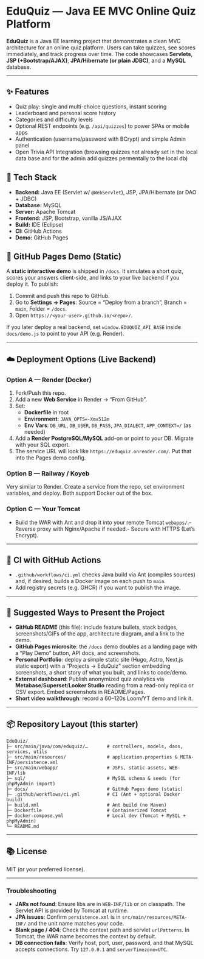 # EduQuiz — Java EE MVC Online Quiz Platform

**EduQuiz** is a Java EE learning project that demonstrates a clean MVC architecture for an online quiz platform. Users can take quizzes, see scores immediately, and track progress over time. The code showcases **Servlets**, **JSP (+Bootstrap/AJAX)**, **JPA/Hibernate (or plain JDBC)**, and a **MySQL** database.

---

## ✨ Features

- Quiz play: single and multi-choice questions, instant scoring
- Leaderboard and personal score history
- Categories and difficulty levels
- Optional REST endpoints (e.g. `/api/quizzes`) to power SPAs or mobile apps
- Authentication (username/password with BCrypt) and simple Admin panel
- Open Trivia API Integration (browsing quizzes not already set in the local data base and for the admin add quizzes permentally to the local db)
## 🧱 Tech Stack

- **Backend:** Java EE (Servlet w/ `@WebServlet`), JSP, JPA/Hibernate (or DAO + JDBC)
- **Database:** MySQL
- **Server:** Apache Tomcat
- **Frontend:** JSP, Bootstrap, vanilla JS/AJAX
- **Build:** IDE (Eclipse)
- **CI:** GitHub Actions
- **Demo:** GitHub Pages

## 🧪 GitHub Pages Demo (Static)

A **static interactive demo** is shipped in `/docs`. It simulates a short quiz, scores your answers client-side, and links to your live backend if you deploy it. To publish:
1. Commit and push this repo to GitHub.
2. Go to **Settings → Pages**: Source = “Deploy from a branch”, Branch = `main`, Folder = `/docs`.
3. Open `https://<your-user>.github.io/<repo>/`.

If you later deploy a real backend, set `window.EDUQUIZ_API_BASE` inside `docs/demo.js` to point to your API (e.g. Render).

---

## ☁️ Deployment Options (Live Backend)

### Option A — **Render** (Docker)
1. Fork/Push this repo.
2. Add a new **Web Service** in Render → “From GitHub”.
3. Set:
   - **Dockerfile** in root
   - **Environment**: `JAVA_OPTS=-Xmx512m`
   - **Env Vars**: `DB_URL`, `DB_USER`, `DB_PASS`, `JPA_DIALECT`, `APP_CONTEXT=/` (as needed)
4. Add a **Render PostgreSQL/MySQL** add-on or point to your DB. Migrate with your SQL export.
5. The service URL will look like `https://eduquiz.onrender.com/`. Put that into the Pages demo config.

### Option B — **Railway / Koyeb**
Very similar to Render. Create a service from the repo, set environment variables, and deploy. Both support Docker out of the box.

### Option C — **Your Tomcat**
- Build the WAR with Ant and drop it into your remote Tomcat `webapps/`.- Reverse proxy with Nginx/Apache if needed.- Secure with HTTPS (Let’s Encrypt).

---

## 🔁 CI with GitHub Actions
- `.github/workflows/ci.yml` checks Java build via Ant (compiles sources) and, if desired, builds a Docker image on each push to `main`.
- Add registry secrets (e.g. GHCR) if you want to publish the image.

---

## 🧩 Suggested Ways to Present the Project

- **GitHub README** (this file): include feature bullets, stack badges, screenshots/GIFs of the app, architecture diagram, and a link to the demo.
- **GitHub Pages microsite**: the `/docs` demo doubles as a landing page with a “Play Demo” button, API docs, and screenshots.
- **Personal Portfolio**: deploy a simple static site (Hugo, Astro, Next.js static export) with a “Projects → EduQuiz” section embedding screenshots, a short story of what you built, and links to code/demo.
- **External dashboard**: Publish anonymized quiz analytics via **Metabase**/**Superset**/**Looker Studio** reading from a read-only replica or CSV export. Embed screenshots in README/Pages.
- **Short video walkthrough**: record a 60–120s Loom/YT demo and link it.

---

## 📦 Repository Layout (this starter)

```
EduQuiz/
├─ src/main/java/com/eduquiz/…       # controllers, models, daos, services, utils
├─ src/main/resources/               # application.properties & META-INF/persistence.xml
├─ src/main/webapp/                  # JSPs, static assets, WEB-INF/lib
├─ sql/                              # MySQL schema & seeds (for phpMyAdmin import)
├─ docs/                             # GitHub Pages demo (static)
├─ .github/workflows/ci.yml          # CI (Ant + optional Docker build)
├─ build.xml                         # Ant build (no Maven)
├─ Dockerfile                        # Containerized Tomcat
├─ docker-compose.yml                # Local dev (Tomcat + MySQL + phpMyAdmin)
└─ README.md
```

---

## 📚 License
MIT (or your preferred license).

---

### Troubleshooting

- **JARs not found**: Ensure libs are in `WEB-INF/lib` or on classpath. The Servlet API is provided by Tomcat at runtime.
- **JPA issues**: Confirm `persistence.xml` is in `src/main/resources/META-INF/` and the unit name matches your code.
- **Blank page / 404**: Check the context path and servlet `urlPatterns`. In Tomcat, the WAR name becomes the context by default.
- **DB connection fails**: Verify host, port, user, password, and that MySQL accepts connections. Try `127.0.0.1` and `serverTimezone=UTC`.

